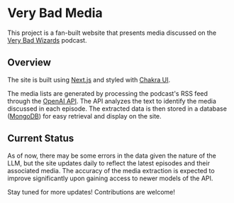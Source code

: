 # Very Bad Media

This project is a fan-built website that presents media discussed on the [Very Bad Wizards](https://verybadwizards.com/) podcast.

## Overview

The site is built using [Next.js](https://nextjs.org/) and styled with [Chakra UI](https://chakra-ui.com/).

The media lists are generated by processing the podcast's RSS feed through the [OpenAI API](https://openai.com/). The API analyzes the text to identify the media discussed in each episode. The extracted data is then stored in a database ([MongoDB](https://www.mongodb.com/)) for easy retrieval and display on the site.

## Current Status

As of now, there may be some errors in the data given the nature of the LLM, but the site updates daily to reflect the latest episodes and their associated media. The accuracy of the media extraction is expected to improve significantly upon gaining access to newer models of the API.

Stay tuned for more updates! Contributions are welcome!
